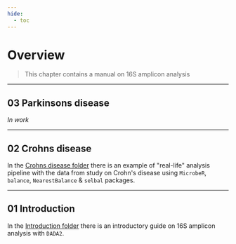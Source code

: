 ```yaml
---
hide:
  - toc
---
```

# **Overview**

>This chapter contains a manual on 16S amplicon analysis 

----------------------------------------------

## **03 Parkinsons disease**

_In work_

----------------------------------------------

## **02 Crohns disease**

In the [Crohns disease folder](../05_02_Crohns_disease) there is an example of "real-life" analysis pipeline with the data from study on Crohn's disease using `MicrobeR`, `balance`, `NearestBalance` & `selbal` packages.

----------------------------------------------

## **01 Introduction**

In the [Introduction folder](../05_01_Introduction) there is an introductory guide on 16S amplicon analysis with `DADA2`.
